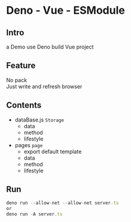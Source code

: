 # Deno - Vue - ESModule

## Intro

a Demo use Deno build Vue project

## Feature

No pack  
Just write and refresh browser

## Contents

- dataBase.js `Storage`
  - data
  - method
  - lifestyle
- pages `page`
  - export default template
  - data
  - method
  - lifestyle

## Run

```js
deno run --allow-net --allow-net server.ts
or
deno run -A server.ts
```

